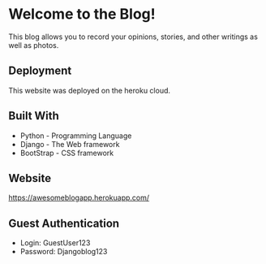# Welcome to the Blog!

This blog allows you to record your opinions, stories, and other writings as well as photos.

## Deployment

This website was deployed on the heroku cloud.

## Built With

* Python - Programming Language
* Django - The Web framework
* BootStrap - CSS framework

## Website

https://awesomeblogapp.herokuapp.com/

## Guest Authentication

* Login: GuestUser123
* Password: Djangoblog123


